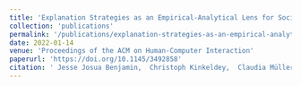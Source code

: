 ```yaml
---
title: 'Explanation Strategies as an Empirical-Analytical Lens for Socio-Technical Contextualization of Machine Learning Interpretability'
collection: 'publications'
permalink: '/publications/explanation-strategies-as-an-empirical-analytical-lens-for-socio-technical-contextualization-of-machine-learning-interpretability'
date: 2022-01-14
venue: 'Proceedings of the ACM on Human-Computer Interaction'
paperurl: 'https://doi.org/10.1145/3492858'
citation: ' Jesse Josua Benjamin,  Christoph Kinkeldey,  Claudia Müller-Birn,  Tim Korjakow,  Eva-Maria Herbst, "Explanation Strategies as an Empirical-Analytical Lens for Socio-Technical Contextualization of Machine Learning Interpretability." Proceedings of the ACM on Human-Computer Interaction, 2022.'
---
```


